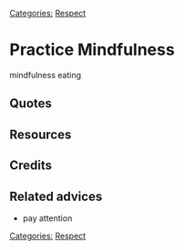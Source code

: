 [Categories:](../Categories/index.md) [Respect](../Categories/Respect.md)
# Practice Mindfulness
mindfulness eating
## Quotes

## Resources

## Credits

## Related advices

- pay attention

[Categories:](../Categories/index.md) [Respect](../Categories/Respect.md)
